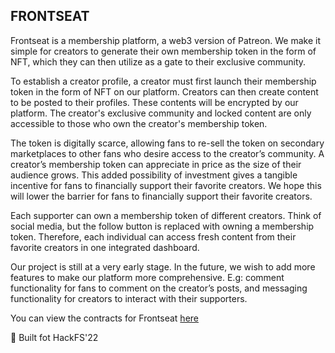 ## FRONTSEAT

Frontseat is a membership platform, a web3 version of Patreon. We make it simple for creators to generate their own membership token in the form of NFT, which they can then utilize as a gate to their exclusive community.

To establish a creator profile, a creator must first launch their membership token in the form of NFT on our platform. Creators can then create content to be posted to their profiles. These contents will be encrypted by our platform. The creator's exclusive community and locked content are only accessible to those who own the creator's membership token.

The token is digitally scarce, allowing fans to re-sell the token on secondary marketplaces to other fans who desire access to the creator’s community. A creator’s membership token can appreciate in price as the size of their audience grows. This added possibility of investment gives a tangible incentive for fans to financially support their favorite creators. We hope this will lower the barrier for fans to financially support their favorite creators.

Each supporter can own a membership token of different creators. Think of social media, but the follow button is replaced with owning a membership token. Therefore, each individual can access fresh content from their favorite creators in one integrated dashboard.

Our project is still at a very early stage. In the future, we wish to add more features to make our platform more comprehensive. E.g: comment functionality for fans to comment on the creator’s posts, and messaging functionality for creators to interact with their supporters.

You can view the contracts for Frontseat [here](https://github.com/mkuwdev/frontseat-contracts)

🚀 Built fot HackFS'22


